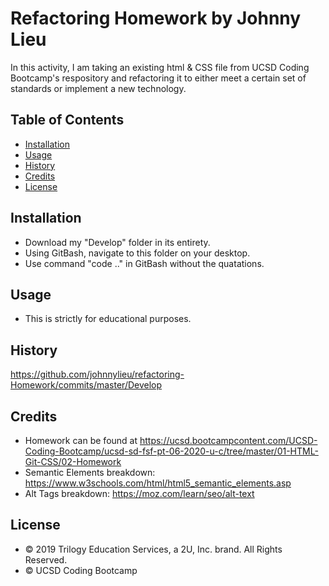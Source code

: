 # Refactoring Homework by Johnny Lieu

In this activity, I am taking an existing html & CSS file from UCSD Coding Bootcamp's respository and refactoring it to either meet a certain set of standards or implement a new technology. 

## Table of Contents

* [Installation](#installation)
* [Usage](#usage)
* [History](#history)
* [Credits](#credits)
* [License](#license)


## Installation

* Download my "Develop" folder in its entirety.
* Using GitBash, navigate to this folder on your desktop.
* Use command "code .." in GitBash without the quatations.

## Usage

* This is strictly for educational purposes.

## History

https://github.com/johnnylieu/refactoring-Homework/commits/master/Develop

## Credits

* Homework can be found at https://ucsd.bootcampcontent.com/UCSD-Coding-Bootcamp/ucsd-sd-fsf-pt-06-2020-u-c/tree/master/01-HTML-Git-CSS/02-Homework
* Semantic Elements breakdown: https://www.w3schools.com/html/html5_semantic_elements.asp
* Alt Tags breakdown: https://moz.com/learn/seo/alt-text



## License
 
* © 2019 Trilogy Education Services, a 2U, Inc. brand. All Rights Reserved.
* © UCSD Coding Bootcamp
